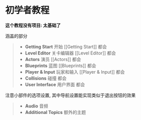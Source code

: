 # 初学者教程

**这个教程没有项目: 太基础了**

涵盖的部分

> - **Getting Start** 开始 [[Getting Start]] 都会
> - **Level Editor** 关卡编辑器 [[Level Editor]] 都会
> - **Actors** 演员 [[Actors]] 都会
> - **Blueprints** 蓝图 [[Blueprints]] 都会
> - **Player & Input** 玩家和输入 [[Player & Input]] 都会
> - **Collisions** 碰撞 都会
> - **User Interface** 用户界面 都会

注意小部件的选项设置, 其中导航设置能实现类似于退出按钮的效果

> - **Audio** 音频
> - **Additional Topics** 额外的主题
